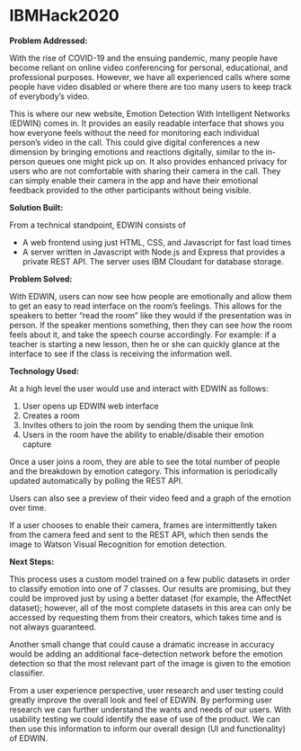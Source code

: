# IBMHack2020

**Problem Addressed:**

With the rise of COVID-19 and the ensuing pandemic, many people have become reliant on online video conferencing for personal, educational, and professional purposes. However, we have all experienced calls where some people have video disabled or where there are too many users to keep track of everybody’s video.

This is where our new website, Emotion Detection With Intelligent Networks (EDWIN) comes in. It provides an easily readable interface that shows you how everyone feels without the need for monitoring each individual person’s video in the call. This could give digital conferences a new dimension by bringing emotions and reactions digitally, similar to the in-person queues one might pick up on. It also provides enhanced privacy for users who are not comfortable with sharing their camera in the call. They can simply enable their camera in the app and have their emotional feedback provided to the other participants without being visible.

**Solution Built:**

From a technical standpoint, EDWIN consists of

* A web frontend using just HTML, CSS, and Javascript for fast load times
* A server written in Javascript with Node.js and Express that provides a private REST API. The server uses IBM Cloudant for database storage.

**Problem Solved:**

With EDWIN, users can now see how people are emotionally and allow them to get an easy to read interface on the room’s feelings. This allows for the speakers to better “read the room” like they would if the presentation was in person. If the speaker mentions something, then they can see how the room feels about it, and take the speech course accordingly. For example: if a teacher is starting a new lesson, then he or she can quickly glance at the interface to see if the class is receiving the information well.

**Technology Used:**

At a high level the user would use and interact with EDWIN as follows:

1. User opens up EDWIN web interface
2. Creates a room
3. Invites others to join the room by sending them the unique link
4. Users in the room have the ability to enable/disable their emotion capture

Once a user joins a room, they are able to see the total number of people and the breakdown by emotion category. This information is periodically updated automatically by polling the REST API.

Users can also see a preview of their video feed and a graph of the emotion over time.

If a user chooses to enable their camera, frames are intermittently taken from the camera feed and sent to the REST API, which then sends the image to Watson Visual Recognition for emotion detection.


**Next Steps:**

This process uses a custom model trained on a few public datasets in order to classify emotion into one of 7 classes. Our results are promising, but they could be improved just by using a better dataset (for example, the AffectNet dataset); however, all of the most complete datasets in this area can only be accessed by requesting them from their creators, which takes time and is not always guaranteed.

Another small change that could cause a dramatic increase in accuracy would be adding an additional face-detection network before the emotion detection so that the most relevant part of the image is given to the emotion classifier.

From a user experience perspective, user research and user testing could greatly improve the overall look and feel of EDWIN.  By performing user research we can further understand the wants and needs of our users.  With usability testing we could identify the ease of use of the product.  We can then use this information to inform our overall design (UI and functionality) of EDWIN.
